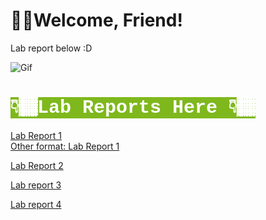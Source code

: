 # 👋🏾Welcome, Friend! 
Lab report below :D

![Gif](family.gif)  




<h1> <mark style="background-color: #7fb81d ; color: white; font-size: 30px; font-family:Courier;"> <b>  👇🏾Lab Reports Here 👇🏾 </b> </mark> </h1>

 [Lab Report 1](lab-report-1-week-2.html) <br> 
 [Other format: Lab Report 1](https://ansarav.github.io/cse15l-lab-reports/lab-report-1-week-2.html)<br>

[Lab Report 2](lab-report-2-week-4.html) <br>

[Lab report 3](lab-report-3-week-6.html) <br>

[Lab report 4](lab-report-4-week-7.html)  